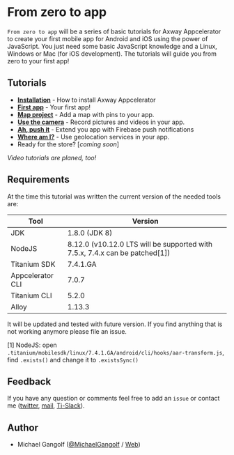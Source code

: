 # From zero to app

`From zero to app` will be a series of basic tutorials for Axway Appcelerator to create your first mobile app for Android and iOS using the power of JavaScript. You just need some basic JavaScript knowledge and a Linux, Windows or Mac (for iOS development). The tutorials will guide you from zero to your first app!

## Tutorials
* **[Installation](./installation.md)** - How to install Axway Appcelerator
* **[First app](./first_app.md)** - Your first app!
* **[Map project](./map_project.md)** - Add a map with pins to your app.
* **[Use the camera](./camera.md)** - Record pictures and videos in your app.
* **[Ah, push it](./push.md)** - Extend you app with Firebase push notifications
* **[Where am I?](./geolocation.md)** - Use geolocation services in your app.
* Ready for the store? [_coming soon_]

_Video tutorials are planed, too!_

## Requirements
At the time this tutorial was written the current version of the needed tools are:

| Tool | Version |
| --- | --- |
| JDK | 1.8.0 (JDK 8) |
| NodeJS | 8.12.0 (v10.12.0 LTS will be supported with 7.5.x, 7.4.x can be patched[1]) |
| Titanium SDK | 7.4.1.GA |
| Appcelerator CLI | 7.0.7 |
| Titanium CLI |5.2.0 |  
| Alloy | 1.13.3 |

It will be updated and tested with future version. If you find anything that is not working anymore please file an issue.

[1] NodeJS: open `.titanium/mobilesdk/linux/7.4.1.GA/android/cli/hooks/aar-transform.js`, find `.exists()` and change it to `.existsSync()`

## Feedback
If you have any question or comments feel free to add an `issue` or contact me ([twitter](https://twitter.com/MichaelGangolf), [mail](miga@migaweb.de), [Ti-Slack](http://tislack.org/)).

## Author
- Michael Gangolf ([@MichaelGangolf](https://twitter.com/MichaelGangolf) / [Web](http://migaweb.de))
